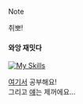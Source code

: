 > [!Note]
> 취뽀!

#### 와앙 재밋다
[![My Skills](https://skillicons.dev/icons?i=flutter,next,tailwind,vue,rails)](https://skillicons.dev)

<a href="https://velog.io/@de-quei/posts">여기서</a> 공부해요! <br>
그리고 <a href="https://github.com/suk-6">얘</a>는 제꺼에요...
